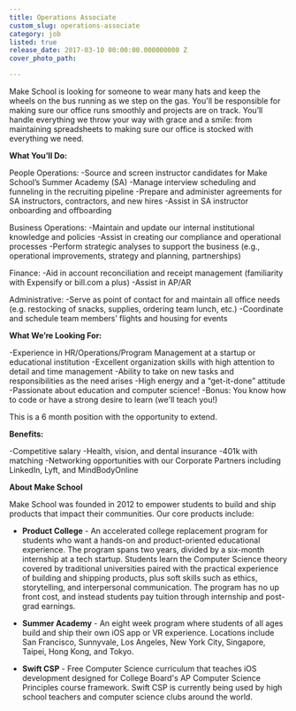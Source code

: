```yaml
---
title: Operations Associate
custom_slug: operations-associate
category: job
listed: true
release_date: 2017-03-10 00:00:00.000000000 Z
cover_photo_path: 

---
```

Make School is looking for someone to wear many hats and keep the wheels on the bus running as we step on the gas. You'll be responsible for making sure our office runs smoothly and projects are on track. You’ll handle everything we throw your way with grace and a smile: from maintaining spreadsheets to making sure our office is stocked with everything we need. 


<b>What You’ll Do:</b>

People Operations:
-Source and screen instructor candidates for Make School’s Summer Academy (SA) 
-Manage interview scheduling and funneling in the recruiting pipeline
-Prepare and administer agreements for SA instructors, contractors, and new hires
-Assist in SA instructor onboarding and offboarding 

Business Operations:
-Maintain and update our internal institutional knowledge and policies 
-Assist in creating our compliance and operational processes
-Perform strategic analyses to support the business (e.g., operational improvements, strategy and planning, partnerships)

Finance:
-Aid in account reconciliation and receipt management (familiarity with Expensify or bill.com a plus)
-Assist in AP/AR

Administrative:
-Serve as point of contact for and maintain all office needs (e.g. restocking of snacks, supplies, ordering team lunch, etc.)
-Coordinate and schedule team members’ flights and housing for events

<b>What We’re Looking For:</b>

-Experience in HR/Operations/Program Management at a startup or educational institution 
-Excellent organization skills with high attention to detail and time management
-Ability to take on new tasks and responsibilities as the need arises
-High energy and a “get-it-done” attitude 
-Passionate about education and computer science!
-Bonus: You know how to code or have a strong desire to learn (we'll teach you!)

This is a 6 month position with the opportunity to extend.

<b>Benefits:</b>

-Competitive salary
-Health, vision, and dental insurance
-401k with matching
-Networking opportunities with our Corporate Partners including LinkedIn, Lyft, and MindBodyOnline



<b>About Make School</b>

Make School was founded in 2012 to empower students to build and ship products that impact their communities. Our core products include:

- <b>Product College</b> - An accelerated college replacement program for students who want a hands-on and product-oriented educational experience. The program spans two years, divided by a six-month internship at a tech startup. Students learn the Computer Science theory covered by traditional universities paired with the practical experience of building and shipping products, plus soft skills such as ethics, storytelling, and interpersonal communication. The program has no up front cost, and instead students pay tuition through internship and post-grad earnings.

- <b>Summer Academy</b> - An eight week program where students of all ages build and ship their own iOS app or VR experience. Locations include San Francisco, Sunnyvale, Los Angeles, New York City, Singapore, Taipei, Hong Kong, and Tokyo.

- <b>Swift CSP</b> - Free Computer Science curriculum that teaches iOS development designed for College Board's AP Computer Science Principles course framework. Swift CSP is currently being used by high school teachers and computer science clubs around the world.